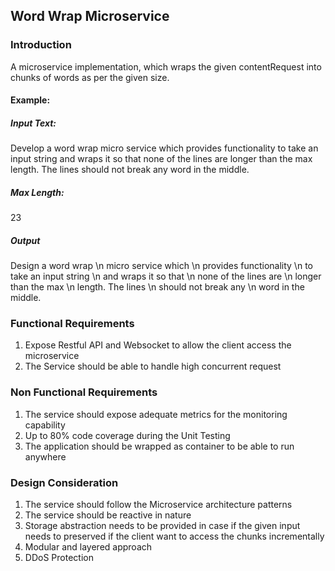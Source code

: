 ## Word Wrap Microservice

### Introduction
A microservice implementation, which wraps the given contentRequest into chunks of words as per the given size.

#### Example:
##### Input Text:
Develop a word wrap micro service which provides functionality to take an input string and wraps it so that none of the lines are longer than the max length. The lines should not break any word in the middle. 
##### Max Length:
23

##### Output
Design a word wrap \n
micro service which \n
provides functionality \n
to take an input string \n
and wraps it so that \n
none of the lines are \n
longer than the max \n
length. The lines \n
should not break any \n
word in the middle. 

### Functional Requirements
1) Expose Restful API and Websocket to allow the client access the microservice
2) The Service should be able to handle high concurrent request 

### Non Functional Requirements
1) The service should expose adequate metrics for the monitoring capability
2) Up to 80% code coverage during the Unit Testing
3) The application should be wrapped as container to be able to run anywhere

### Design Consideration
1) The service should follow the Microservice architecture patterns
2) The service should be reactive in nature
3) Storage abstraction needs to be provided in case if the given input needs to preserved if the client want to access the chunks incrementally
4) Modular and layered approach
5) DDoS Protection




